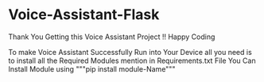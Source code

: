 # Voice-Assistant-Flask
Thank You Getting this Voice Assistant Project !! Happy Coding

To make Voice Assistant Successfully Run into Your Device all you need is to install all the Required Modules mention in Requirements.txt File
You Can Install Module using 
"""pip install module-Name"""



